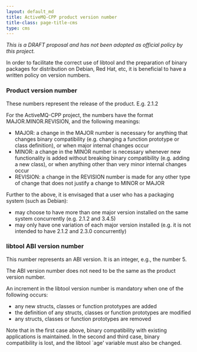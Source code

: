 ```yaml
---
layout: default_md
title: ActiveMQ-CPP product version number 
title-class: page-title-cms
type: cms
---
```

_This is a DRAFT proposal and has not been adopted as official policy by this project._

In order to facilitate the correct use of libtool and the preparation of binary packages for distribution on Debian, Red Hat, etc, it is beneficial to have a written policy on version numbers.

### Product version number

These numbers represent the release of the product. E.g. 2.1.2

For the ActiveMQ-CPP project, the numbers have the format MAJOR.MINOR.REVISION, and the following meanings:

*   MAJOR: a change in the MAJOR number is necessary for anything that changes binary compatibility (e.g. changing a function prototype or class definition), or when major internal changes occur
*   MINOR: a change in the MINOR number is necessary whenever new functionality is added without breaking binary compatibility (e.g. adding a new class), or when anything other than very minor internal changes occur
*   REVISION: a change in the REVISION number is made for any other type of change that does not justify a change to MINOR or MAJOR

Further to the above, it is envisaged that a user who has a packaging system (such as Debian):

*   may choose to have more than one major version installed on the same system concurrently (e.g. 2.1.2 and 3.4.5)
*   may only have one variation of each major version installed (e.g. it is not intended to have 2.1.2 and 2.3.0 concurrently)

### libtool ABI version number

This number represents an ABI version. It is an integer, e.g., the number 5.

The ABI version number does not need to be the same as the product version number.

An increment in the libtool version number is mandatory when one of the following occurs:

*   any new structs, classes or function prototypes are added
*   the definition of any structs, classes or function prototypes are modified
*   any structs, classes or function prototypes are removed

Note that in the first case above, binary compatibility with existing applications is maintained. In the second and third case, binary compatibility is lost, and the libtool `age' variable must also be changed.

